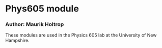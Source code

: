 # Phys605 module
### Author: Maurik Holtrop

These modules are used in the Physics 605 lab at the University of New Hampshire.
